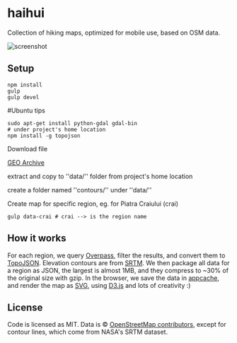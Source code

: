 # haihui

Collection of hiking maps, optimized for mobile use, based on OSM data.

![screenshot](https://raw.githubusercontent.com/mgax/haihui/master/screenshot.jpg)

## Setup

```shell
npm install
gulp
gulp devel
```

#Ubuntu tips

```shell
sudo apt-get install python-gdal gdal-bin
# under project's home location
npm install -g topojson
```
Download file

[GEO Archive](https://grep.ro/quickpub/srtm/srtm-1arcsec-ro.tiff.bz2)

extract and copy to ''data/'' folder from project's home location

create a folder named ''contours/'' under ''data/''

Create map for specific region, eg. for Piatra Craiului (crai)

```shell
gulp data-crai # crai --> is the region name
```


## How it works

For each region, we query [Overpass](http://overpass-api.de), filter the
results, and convert them to
[TopoJSON](https://github.com/mbostock/topojson/wiki). Elevation
contours are from
[SRTM](https://en.wikipedia.org/wiki/Shuttle_Radar_Topography_Mission).
We then package all data for a region as JSON, the largest is almost
1MB, and they compress to ~30% of the original size with gzip. In the
browser, we save the data in
[appcache](https://en.wikipedia.org/wiki/Cache_manifest_in_HTML5), and
render the map as
[SVG](https://en.wikipedia.org/wiki/Scalable_Vector_Graphics), using
[D3.js](http://d3js.org) and lots of creativity :)


## License

Code is licensed as MIT. Data is © [OpenStreetMap
contributors](http://www.openstreetmap.org/copyright), except for
contour lines, which come from NASA's SRTM dataset.
